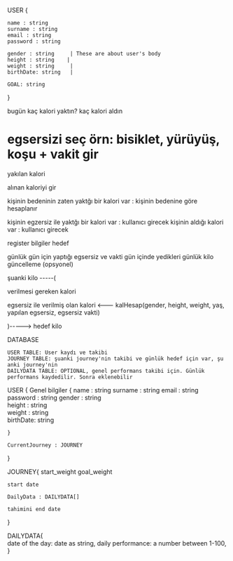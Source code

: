 USER {    

    name : string
    surname : string
    email : string
    password : string

    gender : string     | These are about user's body 
    height : string    |
    weight : string     |
    birthDate: string   |

    GOAL: string
}

bugün kaç kalori yaktın? 
kaç kalori aldın

egsersizi seç örn: bisiklet, yürüyüş, koşu
+
vakit gir 
= 
yakılan kalori 

alınan kaloriyi gir 


kişinin bedeninin zaten yaktğı bir kalori var : kişinin bedenine göre hesaplanır

kişinin egzersiz ile yaktğı bir kalori var : kullanıcı girecek
kişinin aldığı kalori var : kullanıcı girecek


register
    bilgiler
    hedef

günlük
    gün için yaptığı egsersiz ve vakti
    gün içinde yedikleri 
    günlük kilo güncelleme (opsyonel)


şuanki kilo -----(

   verilmesi gereken kalori

   egsersiz ile verilmiş olan kalori <--- kalHesap(gender, height, weight, yaş, yapılan egsersiz, egsersiz vakti)

)-----> hedef kilo



DATABASE

    USER TABLE: User kaydı ve takibi
    JOURNEY TABLE: şuanki journey'nin takibi ve günlük hedef için var, şu anki journey'nin
    DAILYDATA TABLE: OPTIONAL, genel performans takibi için. Günlük performans kaydedilir. Sonra eklenebilir 


USER
{
    Genel bilgiler {
        name : string
        surname : string
        email : string
        password : string
        gender : string   
        height : string    
        weight : string    
        birthDate: string  

    }
    
    CurrentJourney : JOURNEY
}


JOURNEY{
    start_weight
    goal_weight

    start date

    DailyData : DAILYDATA[]

    tahimini end date
}

DAILYDATA{  
    date of the day: date as string, 
    daily performance: a number between 1-100,
}
